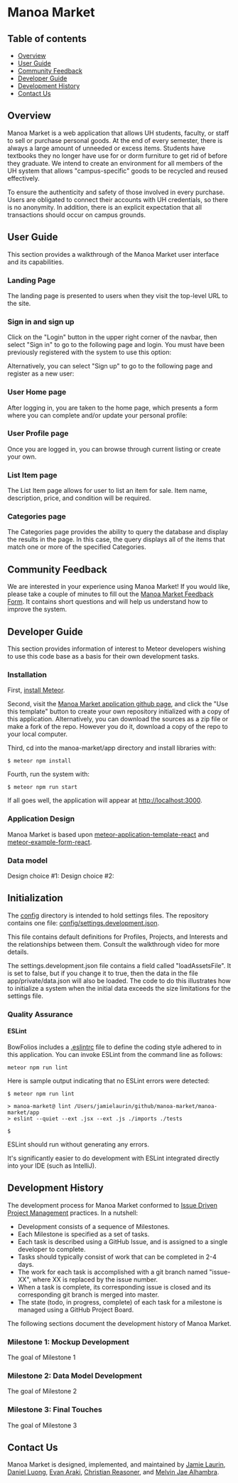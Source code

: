 # Manoa Market

## Table of contents

* [Overview](#overview)
* [User Guide](#user-guide)
* [Community Feedback](#community-feedback)
* [Developer Guide](#developer-guide)
* [Development History](#development-history)
* [Contact Us](#contact-us)

## Overview

Manoa Market is a web application that allows UH students, faculty, or staff to sell or purchase personal goods. At the end of every semester, there is always a large amount of unneeded or excess items. Students have textbooks they no longer have use for or dorm furniture to get rid of before they graduate. We intend to create an environment for all members of the UH system that allows "campus-specific" goods to be recycled and reused effectively.

To ensure the authenticity and safety of those involved in every purchase. Users are obligated to connect their accounts with UH credentials, so there is no anonymity. In addition, there is an explicit expectation that all transactions should occur on campus grounds. 

## User Guide

This section provides a walkthrough of the Manoa Market user interface and its capabilities.

### Landing Page

The landing page is presented to users when they visit the top-level URL to the site.

### Sign in and sign up

Click on the "Login" button in the upper right corner of the navbar, then select "Sign in" to go to the following page and login. You must have been previously registered with the system to use this option:


Alternatively, you can select "Sign up" to go to the following page and register as a new user:


### User Home page

After logging in, you are taken to the home page, which presents a form where you can complete and/or update your personal profile:


### User Profile page

Once you are logged in, you can browse through current listing or create your own. 


### List Item page 

The List Item page allows for user to list an item for sale. Item name, description, price, and condition will be required.  


### Categories page

The Categories page provides the ability to query the database and display the results in the page. In this case, the query displays all of the items that match one or more of the specified Categories.

## Community Feedback

We are interested in your experience using Manoa Market!  If you would like, please take a couple of minutes to fill out the [Manoa Market Feedback Form](). It contains short questions and will help us understand how to improve the system.

## Developer Guide

This section provides information of interest to Meteor developers wishing to use this code base as a basis for their own development tasks.

### Installation

First, [install Meteor](https://www.meteor.com/install).

Second, visit the [Manoa Market application github page](https://github.com/manoa-market/manoa-market), and click the "Use this template" button to create your own repository initialized with a copy of this application. Alternatively, you can download the sources as a zip file or make a fork of the repo.  However you do it, download a copy of the repo to your local computer.

Third, cd into the manoa-market/app directory and install libraries with:

```
$ meteor npm install
```

Fourth, run the system with:

```
$ meteor npm run start
```

If all goes well, the application will appear at [http://localhost:3000](http://localhost:3000).

### Application Design

Manoa Market is based upon [meteor-application-template-react](https://ics-software-engineering.github.io/meteor-application-template-react/) and [meteor-example-form-react](https://ics-software-engineering.github.io/meteor-example-form-react/).

### Data model

Design choice #1: 
Design choice #2:  

## Initialization

The [config](https://github.com/bowfolios/bowfolios/tree/main/config) directory is intended to hold settings files.  The repository contains one file: [config/settings.development.json](https://github.com/bowfolios/bowfolios/blob/main/config/settings.development.json).

This file contains default definitions for Profiles, Projects, and Interests and the relationships between them. Consult the walkthrough video for more details.

The settings.development.json file contains a field called "loadAssetsFile". It is set to false, but if you change it to true, then the data in the file app/private/data.json will also be loaded.  The code to do this illustrates how to initialize a system when the initial data exceeds the size limitations for the settings file.


### Quality Assurance

#### ESLint

BowFolios includes a [.eslintrc](https://github.com/manoa-market/manoa-market/blob/main/app/.eslintrc) file to define the coding style adhered to in this application. You can invoke ESLint from the command line as follows:

```
meteor npm run lint
```

Here is sample output indicating that no ESLint errors were detected:

```
$ meteor npm run lint

> manoa-market@ lint /Users/jamielaurin/github/manoa-market/manoa-market/app
> eslint --quiet --ext .jsx --ext .js ./imports ./tests

$
```

ESLint should run without generating any errors.

It's significantly easier to do development with ESLint integrated directly into your IDE (such as IntelliJ).

## Development History

The development process for Manoa Market conformed to [Issue Driven Project Management](https://courses.ics.hawaii.edu/ics314f22/modules/project-management/) practices. In a nutshell:

* Development consists of a sequence of Milestones.
* Each Milestone is specified as a set of tasks.
* Each task is described using a GitHub Issue, and is assigned to a single developer to complete.
* Tasks should typically consist of work that can be completed in 2-4 days.
* The work for each task is accomplished with a git branch named "issue-XX", where XX is replaced by the issue number.
* When a task is complete, its corresponding issue is closed and its corresponding git branch is merged into master.
* The state (todo, in progress, complete) of each task for a milestone is managed using a GitHub Project Board.

The following sections document the development history of Manoa Market.

### Milestone 1: Mockup Development

The goal of Milestone 1

### Milestone 2: Data Model Development

The goal of Milestone 2 

### Milestone 3: Final Touches

The goal of Milestone 3 

## Contact Us

Manoa Market is designed, implemented, and maintained by 
[Jamie Laurin](https://jamielaurin.github.io/), 
[Daniel Luong](https://dnlluong.github.io/), 
[Evan Araki](https://evanaraki.github.io/), 
[Christian Reasoner](https://christianreasoner.github.io/), and 
[Melvin Jae Alhambra](https://melvinjae.github.io/).
